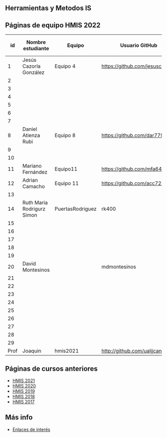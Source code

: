 ## Herramientas y Metodos IS

## Páginas de equipo HMIS 2022

id | Nombre estudiante  | Equipo | Usuario GitHub | Repositorio de Web de equipo 
-- | ----------------- | ----------------- | ----------------- | -----------------
1 | Jesús Cazorla González| Equipo 4 | https://github.com/jesuscazorla | 
2 | | | | 
3 | | | | 
4 | | | | 
5 | | | | 
6 | | | |
7 | | | | 
8 |Daniel Atienza Rubi | Equipo 8 |https://github.com/dar779 | 
9 | | | |
10 | | | | 
11 | Mariano Fernández | Equipo11 | https://github.com/mfa645 | 
12 | Adrian Camacho | Equipo 11 | https://github.com/acc728 | | 
13 | | | | 
14 | Ruth Maria Rodrigurz Simon | PuertasRodriguez | rk400 | 
15 | | | | 
16 | | | |
17 | | | | 
18 | | | | 
19 | | | |
20 | David Montesinos | | mdmontesinos | 
21 | | | | 
22 | | | | 
23 | | | | 
24 | | | | 
25 | | | | 
26 | | | |
27 | | | | 
28 | | | | 
29 | | | |
Prof | Joaquin | hmis2021 | http://github.com/ualjjcanada  |


## Páginas de cursos anteriores
* [HMIS 2021](index2021.md)
* [HMIS 2020](index2020.md)
* [HMIS 2019](index2019.md)
* [HMIS 2018](index2018.md)
* [HMIS 2017](index2017.md)

## Más info
* [Enlaces de interés](enlaces.md)

